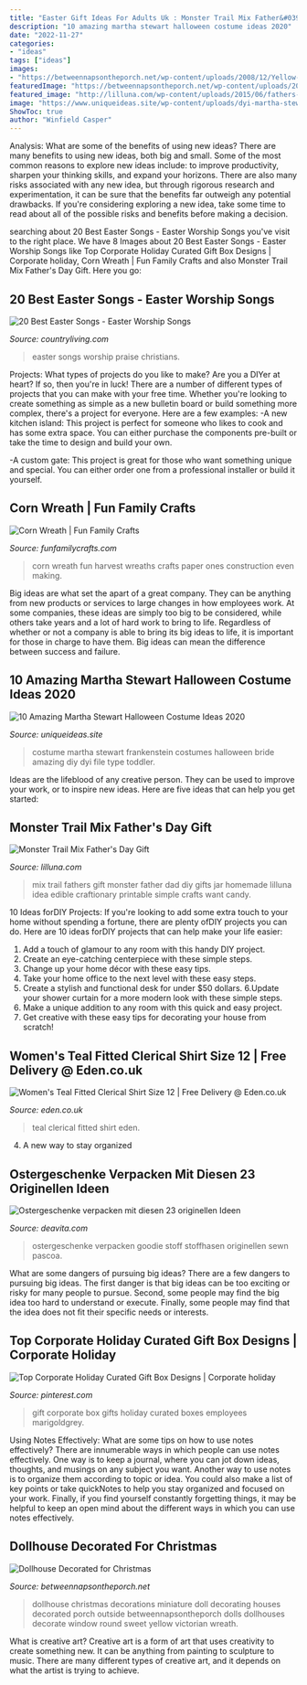 ```yaml
---
title: "Easter Gift Ideas For Adults Uk : Monster Trail Mix Father&#039;s Day Gift"
description: "10 amazing martha stewart halloween costume ideas 2020"
date: "2022-11-27"
categories:
- "ideas"
tags: ["ideas"]
images:
- "https://betweennapsontheporch.net/wp-content/uploads/2008/12/Yellow-Farmhouse-Dollhouse.jpg"
featuredImage: "https://betweennapsontheporch.net/wp-content/uploads/2008/12/Yellow-Farmhouse-Dollhouse.jpg"
featured_image: "http://lilluna.com/wp-content/uploads/2015/06/fathers-day-monster-trail-mix-gift-1.jpg"
image: "https://www.uniqueideas.site/wp-content/uploads/dyi-martha-stewart-costume-bride-of-frankenstein-costumes-1.jpg"
ShowToc: true
author: "Winfield Casper"
---
```



Analysis: What are some of the benefits of using new ideas?
There are many benefits to using new ideas, both big and small. Some of the most common reasons to explore new ideas include: to improve productivity, sharpen your thinking skills, and expand your horizons. There are also many risks associated with any new idea, but through rigorous research and experimentation, it can be sure that the benefits far outweigh any potential drawbacks. If you're considering exploring a new idea, take some time to read about all of the possible risks and benefits before making a decision.

	

		
searching about 20 Best Easter Songs - Easter Worship Songs you've visit to the right place. We have 8 Images about 20 Best Easter Songs - Easter Worship Songs like Top Corporate Holiday Curated Gift Box Designs | Corporate holiday, Corn Wreath | Fun Family Crafts and also Monster Trail Mix Father&#039;s Day Gift. Here you go:
		
    
## 20 Best Easter Songs - Easter Worship Songs

<img loading=lazy src="https://hips.hearstapps.com/hmg-prod.s3.amazonaws.com/images/christians-raising-their-hands-in-praise-and-royalty-free-image-1006629472-1551209474.jpg?crop=1.00xw:0.753xh;0,0.0147xh&amp;resize=1200:*" onerror="this.onerror=null;this.src='https://tse2.mm.bing.net/th?id=OIP.Ysm1y-sQDFM_UeRt_aElrQHaDt&amp;pid=15.1';" alt="20 Best Easter Songs - Easter Worship Songs">

_Source: countryliving.com_

>easter songs worship praise christians. 

	

Projects: What types of projects do you like to make?
Are you a DIYer at heart? If so, then you're in luck! There are a number of different types of projects that you can make with your free time. Whether you're looking to create something as simple as a new bulletin board or build something more complex, there's a project for everyone. Here are a few examples: 
-A new kitchen island: This project is perfect for someone who likes to cook and has some extra space. You can either purchase the components pre-built or take the time to design and build your own. 

-A custom gate: This project is great for those who want something unique and special. You can either order one from a professional installer or build it yourself.

    
## Corn Wreath | Fun Family Crafts

<img loading=lazy src="https://funfamilycrafts.com/wp-content/uploads/2011/07/corn-wreath.jpg" onerror="this.onerror=null;this.src='https://tse4.mm.bing.net/th?id=OIP.m4YMJslK32upYEMfVhypfgHaLG&amp;pid=15.1';" alt="Corn Wreath | Fun Family Crafts">

_Source: funfamilycrafts.com_

>corn wreath fun harvest wreaths crafts paper ones construction even making. 

	

Big ideas are what set the apart of a great company. They can be anything from new products or services to large changes in how employees work. At some companies, these ideas are simply too big to be considered, while others take years and a lot of hard work to bring to life. Regardless of whether or not a company is able to bring its big ideas to life, it is important for those in charge to have them. Big ideas can mean the difference between success and failure.

    
## 10 Amazing Martha Stewart Halloween Costume Ideas 2020

<img loading=lazy src="https://www.uniqueideas.site/wp-content/uploads/dyi-martha-stewart-costume-bride-of-frankenstein-costumes-1.jpg" onerror="this.onerror=null;this.src='https://tse2.mm.bing.net/th?id=OIP.MVDqhv1aNRMuBiJMtA9s6wHaLE&amp;pid=15.1';" alt="10 Amazing Martha Stewart Halloween Costume Ideas 2020">

_Source: uniqueideas.site_

>costume martha stewart frankenstein costumes halloween bride amazing diy dyi file type toddler. 

	

Ideas are the lifeblood of any creative person. They can be used to improve your work, or to inspire new ideas. Here are five ideas that can help you get started: 

    
## Monster Trail Mix Father&#039;s Day Gift

<img loading=lazy src="http://lilluna.com/wp-content/uploads/2015/06/fathers-day-monster-trail-mix-gift-1.jpg" onerror="this.onerror=null;this.src='https://tse2.mm.bing.net/th?id=OIP.gtqAzPekw1xS4_PeUn9atgHaLH&amp;pid=15.1';" alt="Monster Trail Mix Father&#039;s Day Gift">

_Source: lilluna.com_

>mix trail fathers gift monster father dad diy gifts jar homemade lilluna idea edible craftionary printable simple crafts want candy. 

	

10 Ideas forDIY Projects:
If you're looking to add some extra touch to your home without spending a fortune, there are plenty ofDIY projects you can do. Here are 10 ideas forDIY projects that can help make your life easier:
1. Add a touch of glamour to any room with this handy DIY project.
2. Create an eye-catching centerpiece with these simple steps.
3. Change up your home décor with these easy tips.
4. Take your home office to the next level with these easy steps.
5. Create a stylish and functional desk for under $50 dollars. 
6.Update your shower curtain for a more modern look with these simple steps. 
7. Make a unique addition to any room with this quick and easy project. 
8. Get creative with these easy tips for decorating your house from scratch!

    
## Women&#039;s Teal Fitted Clerical Shirt Size 12 | Free Delivery @ Eden.co.uk

<img loading=lazy src="https://www.eden.co.uk/images/fullsize/WFTL12_1.jpg" onerror="this.onerror=null;this.src='https://tse4.mm.bing.net/th?id=OIP.EurN4NCiiCHnNiSDqt9YBwHaLH&amp;pid=15.1';" alt="Women&#039;s Teal Fitted Clerical Shirt Size 12 | Free Delivery @ Eden.co.uk">

_Source: eden.co.uk_

>teal clerical fitted shirt eden. 

	

4. A new way to stay organized

    
## Ostergeschenke Verpacken Mit Diesen 23 Originellen Ideen

<img loading=lazy src="http://deavita.com/wp-content/uploads/2016/02/verpacken-ostergeschenke-stoff-hase-basteln-bunt-akzente.jpeg" onerror="this.onerror=null;this.src='https://tse2.mm.bing.net/th?id=OIP.CWN95uGu1rIkFJVC-G2NvAHaLH&amp;pid=15.1';" alt="Ostergeschenke verpacken mit diesen 23 originellen Ideen">

_Source: deavita.com_

>ostergeschenke verpacken goodie stoff stoffhasen originellen sewn pascoa. 

	

What are some dangers of pursuing big ideas?
There are a few dangers to pursuing big ideas. The first danger is that big ideas can be too exciting or risky for many people to pursue. Second, some people may find the big idea too hard to understand or execute. Finally, some people may find that the idea does not fit their specific needs or interests.

    
## Top Corporate Holiday Curated Gift Box Designs | Corporate Holiday

<img loading=lazy src="https://i.pinimg.com/736x/5c/bd/a5/5cbda573b0bc7a000350989e20ff82d7.jpg" onerror="this.onerror=null;this.src='https://tse4.mm.bing.net/th?id=OIP.oSn1KVlUGkP_hycyXKcwIgHaLG&amp;pid=15.1';" alt="Top Corporate Holiday Curated Gift Box Designs | Corporate holiday">

_Source: pinterest.com_

>gift corporate box gifts holiday curated boxes employees marigoldgrey. 

	

Using Notes Effectively: What are some tips on how to use notes effectively?
There are innumerable ways in which people can use notes effectively. One way is to keep a journal, where you can jot down ideas, thoughts, and musings on any subject you want. Another way to use notes is to organize them according to topic or idea. You could also make a list of key points or take quickNotes to help you stay organized and focused on your work. Finally, if you find yourself constantly forgetting things, it may be helpful to keep an open mind about the different ways in which you can use notes effectively.

    
## Dollhouse Decorated For Christmas

<img loading=lazy src="https://betweennapsontheporch.net/wp-content/uploads/2008/12/Yellow-Farmhouse-Dollhouse.jpg" onerror="this.onerror=null;this.src='https://tse2.mm.bing.net/th?id=OIP.auMZ-P0JzTRONqc4wM5qUQHaJ4&amp;pid=15.1';" alt="Dollhouse Decorated for Christmas">

_Source: betweennapsontheporch.net_

>dollhouse christmas decorations miniature doll decorating houses decorated porch outside betweennapsontheporch dolls dollhouses decorate window round sweet yellow victorian wreath. 

	

What is creative art?
Creative art is a form of art that uses creativity to create something new. It can be anything from painting to sculpture to music. There are many different types of creative art, and it depends on what the artist is trying to achieve.

